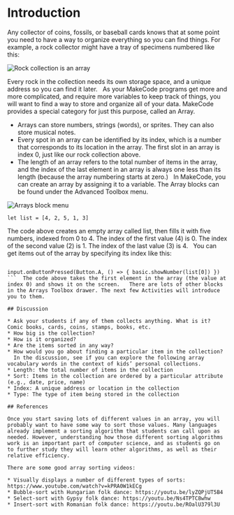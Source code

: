 # Introduction

Any collector of coins, fossils, or baseball cards knows that at some point you need to have a way to organize everything so you can find things. For example, a rock collector might have a tray of specimens numbered like this:

![Rock collection is an array](/static/courses/csintro/arrays/rock-collection.png)

Every rock in the collection needs its own storage space, and a unique address so you can find it later.   As your MakeCode programs get more and more complicated, and require more variables to keep track of things, you will want to find a way to store and organize all of your data. MakeCode provides a special category for just this purpose, called an Array.  

* Arrays can store numbers, strings (words), or sprites. They can also store musical notes. 
* Every spot in an array can be identified by its index, which is a number that corresponds to its location in the array. The first slot in an array is index 0, just like our rock collection above. 
* The length of an array refers to the total number of items in the array, and the index of the last element in an array is always one less than its length (because the array numbering starts at zero.)   In MakeCode, you can create an array by assigning it to a variable. The Array blocks can be found under the Advanced Toolbox menu.

![Arrays block menu](/static/courses/csintro/arrays/arrays-menu.png)

```blocks
let list = [4, 2, 5, 1, 3]
```

The code above creates an empty array called list, then fills it with five numbers, indexed from 0 to 4. The index of the first value (4) is 0. The index of the second value (2) is 1. The index of the last value (3) is 4.   You can get items out of the array by specifying its index like this:

```blocks let list = [4, 2, 5, 1, 3]

input.onButtonPressed(Button.A, () => { basic.showNumber(list[0]) }) ```  The code above takes the first element in the array (the value at index 0) and shows it on the screen.   There are lots of other blocks in the Arrays Toolbox drawer. The next few Activities will introduce you to them.  

## Discussion

* Ask your students if any of them collects anything. What is it? Comic books, cards, coins, stamps, books, etc.
* How big is the collection? 
* How is it organized? 
* Are the items sorted in any way? 
* How would you go about finding a particular item in the collection?   In the discussion, see if you can explore the following array vocabulary words in the context of kids’ personal collections.
* Length: the total number of items in the collection
* Sort: Items in the collection are ordered by a particular attribute (e.g., date, price, name)
* Index: A unique address or location in the collection
* Type: The type of item being stored in the collection  

## References

Once you start saving lots of different values in an array, you will probably want to have some way to sort those values. Many languages already implement a sorting algorithm that students can call upon as needed. However, understanding how those different sorting algorithms work is an important part of computer science, and as students go on to further study they will learn other algorithms, as well as their relative efficiency.

There are some good array sorting videos:

* Visually displays a number of different types of sorts: https://www.youtube.com/watch?v=kPRA0W1kECg
* Bubble-sort with Hungarian folk dance: https://youtu.be/lyZQPjUT5B4
* Select-sort with Gypsy folk dance: https://youtu.be/Ns4TPTC8whw
* Insert-sort with Romanian folk dance: https://youtu.be/ROalU379l3U